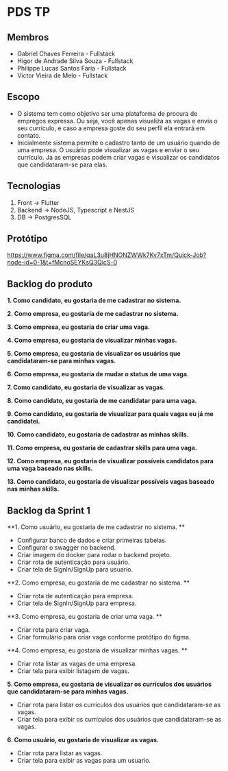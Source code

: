 # PDS TP

## Membros
- Gabriel Chaves Ferreira - Fullstack
- Higor de Andrade Silva Souza - Fullstack
- Philippe Lucas Santos Faria - Fullstack
- Victor Vieira de Melo - Fullstack

## Escopo
- O sistema tem como objetivo ser uma plataforma de procura de empregos expressa. Ou seja, você apenas visualiza as vagas e envia o seu currículo, e caso a empresa goste do seu perfil ela entrará em contato.
- Inicialmente sistema permite o cadastro tanto de um usuário quando de uma empresa. O usuário pode visualizar as vagas e enviar o seu currículo. Ja as empresas podem criar vagas e visualizar os candidatos que candidataram-se para elas.

## Tecnologias
1. Front -> Flutter
2. Backend -> NodeJS, Typescript e NestJS
3. DB -> PostgresSQL

## Protótipo
https://www.figma.com/file/qaL3u8jHNONZWWk7Kv7xTm/Quick-Job?node-id=0-1&t=fMcnoSEYKsQ3QicS-0

## Backlog do produto
**1. Como candidato, eu gostaria de me cadastrar no sistema.**

**2. Como empresa, eu gostaria de me cadastrar no sistema.**

**3. Como empresa, eu gostaria de criar uma vaga.**

**4. Como empresa, eu gostaria de visualizar minhas vagas.**

**5. Como empresa, eu gostaria de visualizar os usuários que candidataram-se para minhas vagas.**

**6. Como empresa, eu gostaria de mudar o status de uma vaga.**

**7. Como candidato, eu gostaria de visualizar as vagas.**

**8. Como candidato, eu gostaria de me candidatar para uma vaga.**

**9. Como candidato, eu gostaria de visualizar para quais vagas eu já me candidatei.**

**10. Como candidato, eu gostaria de cadastrar as minhas skills.**

**11. Como empresa, eu gostaria de cadastrar skills para uma vaga.**

**12. Como empresa, eu gostaria de visualizar possíveis candidatos para uma vaga baseado nas skills.**

**13. Como candidato, eu gostaria de visualizar possíveis vagas baseado nas minhas skills.**


## Backlog da Sprint 1
**1. Como usuário, eu gostaria de me cadastrar no sistema. **
  - Configurar banco de dados e criar primeiras tabelas.
  - Configurar o swagger no backend.
  - Criar imagem do docker para rodar o backend projeto.
  - Criar rota de autenticação para usuário.
  - Criar tela de SignIn/SignUp para usuario.


**2. Como empresa, eu gostaria de me cadastrar no sistema. **
  - Criar rota de autenticação para empresa.
  - Criar tela de SignIn/SignUp para empresa.


**3. Como empresa, eu gostaria de criar uma vaga. **
  - Criar rota para criar vaga.
  - Criar formulário para criar vaga conforme protótipo do figma.


**4. Como empresa, eu gostaria de visualizar minhas vagas. **
  - Criar rota listar as vagas de uma empresa.
  - Criar tela para exibir listagem de vagas.


**5. Como empresa, eu gostaria de visualizar os currículos dos usuários que candidataram-se para minhas vagas.**
  - Criar rota para listar os currículos dos usuários que candidataram-se as vagas.
  - Criar tela para exibir os currículos dos usuários que candidataram-se as vagas.


**6. Como usuário, eu gostaria de visualizar as vagas.**
  - Criar rota para listar as vagas.
  - Criar tela para exibir as vagas para um usuario.
